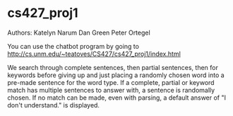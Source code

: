 # cs427_proj1

Authors:
Katelyn Narum
Dan Green
Peter Ortegel

You can use the chatbot program by going to http://cs.unm.edu/~teatoves/CS427/cs427_proj1/index.html

We search through complete sentences, then partial sentences, then for keywords before giving up and just placing a randomly chosen word into a pre-made sentence for the word type. If a complete, partial or keyword match has multiple sentences to answer with, a sentence is randomally chosen. If no match can be made, even with parsing, a default answer of "I don't understand." is displayed.

